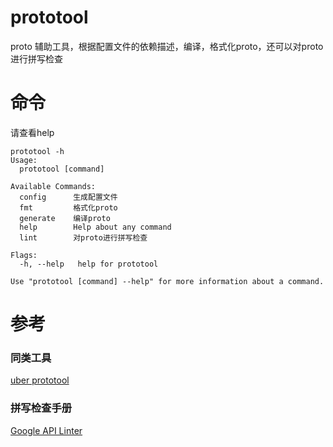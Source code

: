 # prototool 
proto 辅助工具，根据配置文件的依赖描述，编译，格式化proto，还可以对proto进行拼写检查

# 命令
请查看help

```shell script
prototool -h
Usage:
  prototool [command]

Available Commands:
  config      生成配置文件
  fmt         格式化proto
  generate    编译proto
  help        Help about any command
  lint        对proto进行拼写检查

Flags:
  -h, --help   help for prototool

Use "prototool [command] --help" for more information about a command.
```

# 参考
###  同类工具

[uber prototool](https://github.com/uber/prototool)

### 拼写检查手册

[Google API Linter](https://linter.aip.dev/)
